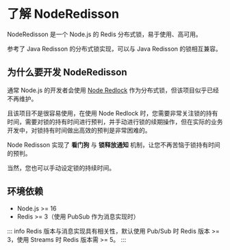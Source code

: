 # 了解 NodeRedisson

NodeRedisson 是一个 Node.js 的 Redis 分布式锁，易于使用、高可用。

参考了 Java Redisson 的分布式锁实现，可以与 Java Redisson 的锁相互兼容。

## 为什么要开发 NodeRedisson

通常 Node.js 的开发者会使用 [Node Redlock](https://github.com/mike-marcacci/node-redlock) 作为分布式锁，但该项目似乎已经不再维护。

且该项目不是很容易使用，在使用 Node Redlock 时，您需要非常关注锁的持有时间，需要对锁的持有时间进行预判，并手动进行锁的续期操作，但在实际的业务开发中，对锁持有时间做出高效的预判是非常困难的。

Node Redisson 实现了 **看门狗** 与 **锁释放通知** 机制，让您不再苦恼于锁持有时间的预判。

当然，您也可以手动设定锁的持续时间。

## 环境依赖

- Node.js >= 16
- Redis >= 3（使用 PubSub 作为消息实现时）

::: info
Redis 版本与消息实现具有相关性，默认使用 Pub/Sub 时 Redis 版本 >= 3，使用 Streams 时 Redis 版本需 >= 5。
:::
